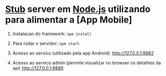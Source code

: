 [Stub] server em [Node.js] utilizando para alimentar a [App Mobile]
==============

1. Instalacao do framework:
`npm install`
2. Para rodar o servidor:
`npm start`
3. Acesso ao servico (utilizado pela app Android):
http://127.0.0.1:8882
4. Acesso ao servico admin (permite visualizar no browser os detalhes da api)
http://127.0.0.1:8889


   [App Android]: <https://github.com/wesleygalindo/android-classes/tree/master/AulaListaWebService>
   [Node.js]: <https://nodejs.org/en/>
   [Stub]: <https://www.npmjs.com/package/stubby>
